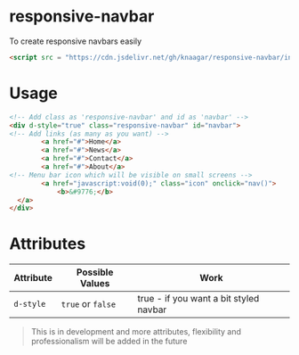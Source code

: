 # responsive-navbar
To create responsive navbars easily

```HTML
<script src = "https://cdn.jsdelivr.net/gh/knaagar/responsive-navbar/index.js"></script>
```

# Usage
```HTML
<!-- Add class as 'responsive-navbar' and id as 'navbar' -->
<div d-style="true" class="responsive-navbar" id="navbar">
<!-- Add links (as many as you want) -->
		<a href="#">Home</a>
		<a href="#">News</a>
		<a href="#">Contact</a>
		<a href="#">About</a>
<!-- Menu bar icon which will be visible on small screens -->
		<a href="javascript:void(0);" class="icon" onclick="nav()">
			<b>&#9776;</b>
  </a>
</div>
```

# Attributes
| Attribute     | Possible Values | Work |
| ------------- | ------------- | -------|
| `d-style`       | `true` or `false` | true - if you want a bit styled navbar |

> This is in development and more attributes, flexibility and professionalism will be added in the future
